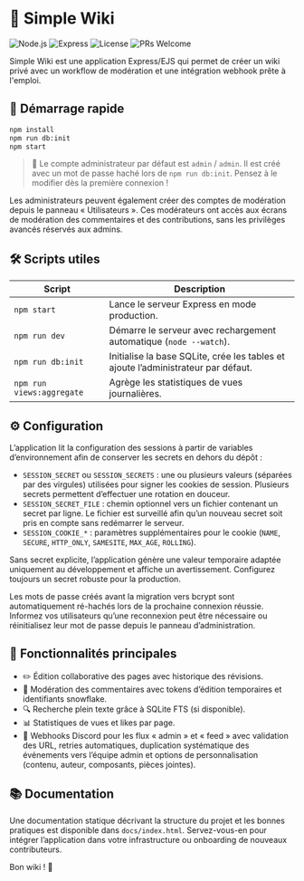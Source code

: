 # 🧭 Simple Wiki

![Node.js](https://img.shields.io/badge/Node.js-18%2B-339933?logo=node.js&logoColor=white)
![Express](https://img.shields.io/badge/Express.js-🛣️-000000)
![License](https://img.shields.io/badge/License-MIT-blue.svg)
![PRs Welcome](https://img.shields.io/badge/PRs-Welcome-brightgreen.svg)

Simple Wiki est une application Express/EJS qui permet de créer un wiki privé avec un workflow de modération et une intégration webhook prête à l'emploi.

## 🚀 Démarrage rapide

```bash
npm install
npm run db:init
npm start
```

> 🔐 Le compte administrateur par défaut est `admin` / `admin`. Il est créé avec un mot de passe haché lors de `npm run db:init`. Pensez à le modifier dès la première connexion !

Les administrateurs peuvent également créer des comptes de modération depuis le panneau « Utilisateurs ». Ces modérateurs ont accès aux écrans de modération des commentaires et des contributions, sans les privilèges avancés réservés aux admins.

## 🛠️ Scripts utiles

| Script | Description |
| --- | --- |
| `npm start` | Lance le serveur Express en mode production. |
| `npm run dev` | Démarre le serveur avec rechargement automatique (`node --watch`). |
| `npm run db:init` | Initialise la base SQLite, crée les tables et ajoute l’administrateur par défaut. |
| `npm run views:aggregate` | Agrège les statistiques de vues journalières. |

## ⚙️ Configuration

L’application lit la configuration des sessions à partir de variables d’environnement afin de conserver les secrets en dehors du dépôt :

- `SESSION_SECRET` ou `SESSION_SECRETS` : une ou plusieurs valeurs (séparées par des virgules) utilisées pour signer les cookies de session. Plusieurs secrets permettent d’effectuer une rotation en douceur.
- `SESSION_SECRET_FILE` : chemin optionnel vers un fichier contenant un secret par ligne. Le fichier est surveillé afin qu’un nouveau secret soit pris en compte sans redémarrer le serveur.
- `SESSION_COOKIE_*` : paramètres supplémentaires pour le cookie (`NAME`, `SECURE`, `HTTP_ONLY`, `SAMESITE`, `MAX_AGE`, `ROLLING`).

Sans secret explicite, l’application génère une valeur temporaire adaptée uniquement au développement et affiche un avertissement. Configurez toujours un secret robuste pour la production.

Les mots de passe créés avant la migration vers bcrypt sont automatiquement ré-hachés lors de la prochaine connexion réussie. Informez vos utilisateurs qu’une reconnexion peut être nécessaire ou réinitialisez leur mot de passe depuis le panneau d’administration.

## 🧩 Fonctionnalités principales

- ✏️ Édition collaborative des pages avec historique des révisions.
- 💬 Modération des commentaires avec tokens d’édition temporaires et identifiants snowflake.
- 🔍 Recherche plein texte grâce à SQLite FTS (si disponible).
- 📊 Statistiques de vues et likes par page.
- 📡 Webhooks Discord pour les flux « admin » et « feed » avec validation des URL, retries automatiques, duplication systématique des événements vers l’équipe admin et options de personnalisation (contenu, auteur, composants, pièces jointes).

## 📚 Documentation

Une documentation statique décrivant la structure du projet et les bonnes pratiques est disponible dans `docs/index.html`. Servez-vous-en pour intégrer l’application dans votre infrastructure ou onboarding de nouveaux contributeurs.

Bon wiki ! 📝
